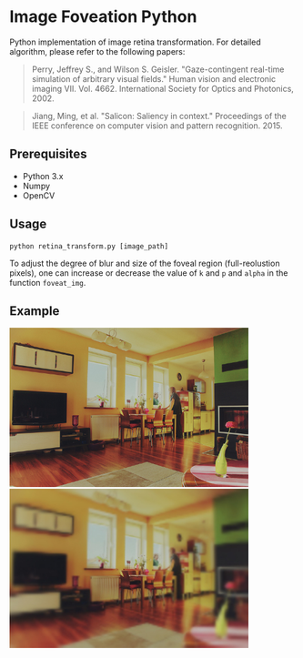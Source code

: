 # Image Foveation Python
Python implementation of image retina transformation. For detailed algorithm, please refer to the following papers:

> Perry, Jeffrey S., and Wilson S. Geisler. "Gaze-contingent real-time simulation of arbitrary visual fields." Human vision and electronic imaging VII. Vol. 4662. International Society for Optics and Photonics, 2002.

> Jiang, Ming, et al. "Salicon: Saliency in context." Proceedings of the IEEE conference on computer vision and pattern recognition. 2015.

Prerequisites
---
- Python 3.x
- Numpy
- OpenCV

Usage
---
```
python retina_transform.py [image_path]
```

To adjust the degree of blur and size of the foveal region (full-reolustion pixels), one can increase or decrease the value of ```k``` and ```p``` and ```alpha``` in the function ```foveat_img```. 

Example
---
<img src="images/000000000139.jpg" width="420"> <img src="images/000000000139_RT.jpg" width="420">
